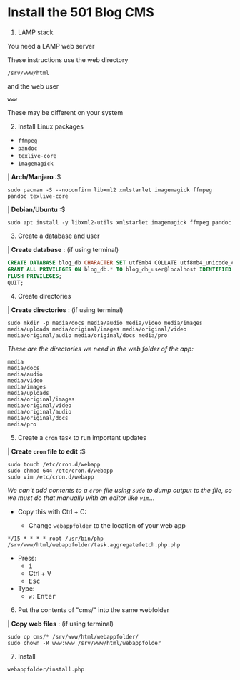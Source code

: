 # Install the 501 Blog CMS

1. LAMP stack

You need a LAMP web server

These instructions use the web directory

```
/srv/www/html
```

and the web user

```
www
```

These may be different on your system

2. Install Linux packages

- `ffmpeg`
- `pandoc`
- `texlive-core`
- `imagemagick`


| **Arch/Manjaro** :$

```console
sudo pacman -S --noconfirm libxml2 xmlstarlet imagemagick ffmpeg pandoc texlive-core
```

| **Debian/Ubuntu** :$

```console
sudo apt install -y libxml2-utils xmlstarlet imagemagick ffmpeg pandoc
```

3. Create a database and user

| **Create database** : (if using terminal)

```sql
CREATE DATABASE blog_db CHARACTER SET utf8mb4 COLLATE utf8mb4_unicode_ci;
GRANT ALL PRIVILEGES ON blog_db.* TO blog_db_user@localhost IDENTIFIED BY 'blogdbpassword';
FLUSH PRIVILEGES;
QUIT;
```

4. Create directories

| **Create directories** : (if using terminal)

```console
sudo mkdir -p media/docs media/audio media/video media/images media/uploads media/original/images media/original/video media/original/audio media/original/docs media/pro
```

*These are the directories we need in the web folder of the app:*

```
media
media/docs
media/audio
media/video
media/images
media/uploads
media/original/images
media/original/video
media/original/audio
media/original/docs
media/pro
```

5. Create a `cron` task to run important updates

| **Create `cron` file to edit** :$

```console
sudo touch /etc/cron.d/webapp
sudo chmod 644 /etc/cron.d/webapp
sudo vim /etc/cron.d/webapp
```

*We can't add contents to a `cron` file using `sudo` to dump output to the file, so we must do that manually with an editor like `vim`...*

- Copy this with <kyb>Ctrl</kybd> + <kyb>C</kybd>:
  - Change `webappfolder` to the location of your web app

```console
*/15 * * * * root /usr/bin/php /srv/www/html/webappfolder/task.aggregatefetch.php.php
```
- Press:
  - <kbd>i</kbd>
  - <kyb>Ctrl</kybd> + <kyb>V</kybd>
  - <kbd>Esc</kbd>
- Type:
  - `w:` <kbd>Enter</kbd>


6. Put the contents of "cms/" into the same webfolder

| **Copy web files** : (if using terminal)

```console
sudo cp cms/* /srv/www/html/webappfolder/
sudo chown -R www:www /srv/www/html/webappfolder
```

7. Install

```console
webappfolder/install.php
```
